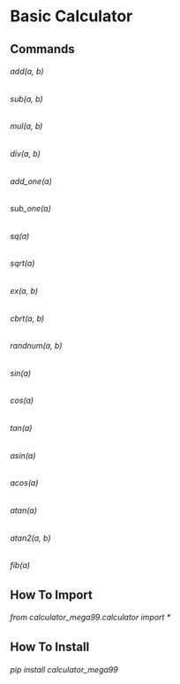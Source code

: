 # Basic Calculator
## Commands
###### add(a, b)
###### sub(a, b)
###### mul(a, b)
###### div(a, b)
###### add_one(a)
###### sub_one(a)
###### sq(a)
###### sqrt(a)
###### ex(a, b)
###### cbrt(a, b)
###### randnum(a, b)
###### sin(a)
###### cos(a)
###### tan(a)
###### asin(a)
###### acos(a)
###### atan(a)
###### atan2(a, b)
###### fib(a)
## How To Import
###### from calculator_mega99.calculator import *
## How To Install
###### pip install calculator_mega99